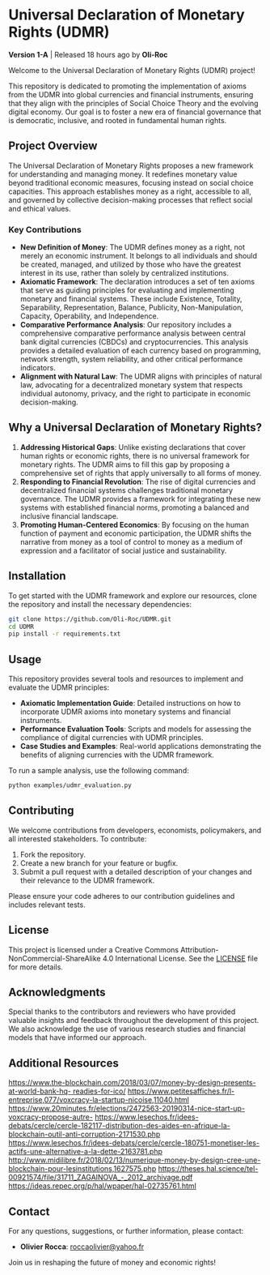 
# Universal Declaration of Monetary Rights (UDMR)

**Version 1-A** | Released 18 hours ago by **Oli-Roc**

Welcome to the Universal Declaration of Monetary Rights (UDMR) project! 

This repository is dedicated to promoting the implementation of axioms from the UDMR into global currencies and financial instruments, ensuring that they align with the principles of Social Choice Theory and the evolving digital economy. Our goal is to foster a new era of financial governance that is democratic, inclusive, and rooted in fundamental human rights.

## Project Overview

The Universal Declaration of Monetary Rights proposes a new framework for understanding and managing money. It redefines monetary value beyond traditional economic measures, focusing instead on social choice capacities. This approach establishes money as a right, accessible to all, and governed by collective decision-making processes that reflect social and ethical values.

### Key Contributions

- **New Definition of Money**: The UDMR defines money as a right, not merely an economic instrument. It belongs to all individuals and should be created, managed, and utilized by those who have the greatest interest in its use, rather than solely by centralized institutions.
- **Axiomatic Framework**: The declaration introduces a set of ten axioms that serve as guiding principles for evaluating and implementing monetary and financial systems. These include Existence, Totality, Separability, Representation, Balance, Publicity, Non-Manipulation, Capacity, Operability, and Independence.
- **Comparative Performance Analysis**: Our repository includes a comprehensive comparative performance analysis between central bank digital currencies (CBDCs) and cryptocurrencies. This analysis provides a detailed evaluation of each currency based on programming, network strength, system reliability, and other critical performance indicators.
- **Alignment with Natural Law**: The UDMR aligns with principles of natural law, advocating for a decentralized monetary system that respects individual autonomy, privacy, and the right to participate in economic decision-making.

## Why a Universal Declaration of Monetary Rights?

1. **Addressing Historical Gaps**: Unlike existing declarations that cover human rights or economic rights, there is no universal framework for monetary rights. The UDMR aims to fill this gap by proposing a comprehensive set of rights that apply universally to all forms of money.
2. **Responding to Financial Revolution**: The rise of digital currencies and decentralized financial systems challenges traditional monetary governance. The UDMR provides a framework for integrating these new systems with established financial norms, promoting a balanced and inclusive financial landscape.
3. **Promoting Human-Centered Economics**: By focusing on the human function of payment and economic participation, the UDMR shifts the narrative from money as a tool of control to money as a medium of expression and a facilitator of social justice and sustainability.

## Installation

To get started with the UDMR framework and explore our resources, clone the repository and install the necessary dependencies:

```bash
git clone https://github.com/Oli-Roc/UDMR.git
cd UDMR
pip install -r requirements.txt
```

## Usage

This repository provides several tools and resources to implement and evaluate the UDMR principles:

- **Axiomatic Implementation Guide**: Detailed instructions on how to incorporate UDMR axioms into monetary systems and financial instruments.
- **Performance Evaluation Tools**: Scripts and models for assessing the compliance of digital currencies with UDMR principles.
- **Case Studies and Examples**: Real-world applications demonstrating the benefits of aligning currencies with the UDMR framework.

To run a sample analysis, use the following command:

```bash
python examples/udmr_evaluation.py
```

## Contributing

We welcome contributions from developers, economists, policymakers, and all interested stakeholders. To contribute:

1. Fork the repository.
2. Create a new branch for your feature or bugfix.
3. Submit a pull request with a detailed description of your changes and their relevance to the UDMR framework.

Please ensure your code adheres to our contribution guidelines and includes relevant tests.

## License

This project is licensed under a Creative Commons Attribution-NonCommercial-ShareAlike 4.0 International License. See the [LICENSE](LICENSE) file for more details.

## Acknowledgments

Special thanks to the contributors and reviewers who have provided valuable insights and feedback throughout the development of this project. We also acknowledge the use of various research studies and financial models that have informed our approach.

## Additional Resources

[https://www.the-blockchain.com/2018/03/07/money-by-design-presents-at-world-bank-hq- ](https://www.the-blockchain.com/2018/03/07/money-by-design-presents-at-world-bank-hq-readies-for-ico/)[readies-for-ico/](https://www.the-blockchain.com/2018/03/07/money-by-design-presents-at-world-bank-hq-readies-for-ico/)
https://www.petitesaffiches.fr/l-entreprise,077/voxcracy-la-startup-nicoise,11040.html
https://www.20minutes.fr/elections/2472563-20190314-nice-start-up-voxcracy-propose-autre-
https://www.lesechos.fr/idees-debats/cercle/cercle-182117-distribution-des-aides-en-afrique-la-blockchain-outil-anti-corruption-2171530.php
https://www.lesechos.fr/idees-debats/cercle/cercle-180751-monetiser-les-actifs-une-alternative-a-la-dette-2163781.php
http://www.midilibre.fr/2018/02/13/numerique-money-by-design-cree-une-blockchain-pour-lesinstitutions,1627575.php
https://theses.hal.science/tel-00921574/file/31711_ZAGAINOVA_-_2012_archivage.pdf
https://ideas.repec.org/p/hal/wpaper/hal-02735761.html

## Contact

For any questions, suggestions, or further information, please contact:

- **Olivier Rocca**: roccaolivier@yahoo.fr

Join us in reshaping the future of money and economic rights!
